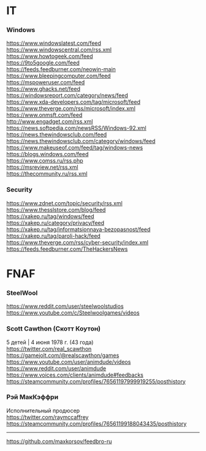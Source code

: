 # IT
### Windows
https://www.windowslatest.com/feed
<br>
https://www.windowscentral.com/rss.xml
<br>
https://www.howtogeek.com/feed
<br>
https://9to5google.com/feed
<br>
https://feeds.feedburner.com/neowin-main
<br>
https://www.bleepingcomputer.com/feed
<br>
https://mspoweruser.com/feed
<br>
https://www.ghacks.net/feed
<br>
https://windowsreport.com/category/news/feed
<br>
https://www.xda-developers.com/tag/microsoft/feed
<br>
https://www.theverge.com/rss/microsoft/index.xml
<br>
https://www.onmsft.com/feed
<br>
http://www.engadget.com/rss.xml
<br>
https://news.softpedia.com/newsRSS/Windows-92.xml
<br>
https://news.thewindowsclub.com/feed
<br>
https://news.thewindowsclub.com/category/windows/feed
<br>
https://www.makeuseof.com/feed/tag/windows-news
<br>
https://blogs.windows.com/feed
<br>
https://www.comss.ru/rss.php
<br>
https://msreview.net/rss.xml
<br>
https://thecommunity.ru/rss.xml

### Security
https://www.zdnet.com/topic/security/rss.xml
<br>
https://www.thesslstore.com/blog/feed
<br>
https://xakep.ru/tag/windows/feed
<br>
https://xakep.ru/category/privacy/feed
<br>
https://xakep.ru/tag/informatsionnaya-bezopasnost/feed
<br>
https://xakep.ru/tag/paroli-hack/feed
<br>
https://www.theverge.com/rss/cyber-security/index.xml
<br>
https://feeds.feedburner.com/TheHackersNews

# FNAF

### SteelWool
https://www.reddit.com/user/steelwoolstudios
<br>
https://www.youtube.com/c/Steelwoolgames/videos

### Scott Cawthon (Скотт Коутон)
5 детей | 4 июня 1978 г. (43 года)
<br>
https://twitter.com/real_scawthon
<br>
https://gamejolt.com/@realscawthon/games
<br>
https://www.youtube.com/user/animdude/videos
<br>
https://www.reddit.com/user/animdude
<br>
https://www.voices.com/clients/animdude#feedbacks
<br>
https://steamcommunity.com/profiles/76561197999919255/posthistory

### Рэй МакКэффри
Исполнительный продюсер
<br>
https://twitter.com/raymccaffrey
<br>
https://steamcommunity.com/profiles/76561199188043435/posthistory

---

https://github.com/maxkorsov/feedbro-ru
